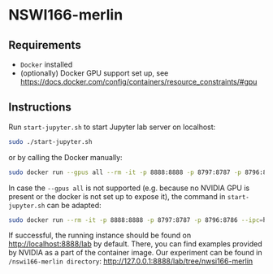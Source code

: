 # NSWI166-merlin

## Requirements

- `Docker` installed
- (optionally) Docker GPU support set up, see <https://docs.docker.com/config/containers/resource_constraints/#gpu>

## Instructions

Run `start-jupyter.sh` to start Jupyter lab server on localhost:

```bash
sudo ./start-jupyter.sh
```

or by calling the Docker manually:

```bash
sudo docker run --gpus all --rm -it -p 8888:8888 -p 8797:8787 -p 8796:8786 --ipc=host --cap-add SYS_NICE -v $(pwd):/nwsi166-merlin nvcr.io/nvidia/merlin/merlin-tensorflow:22.11 /bin/bash -c "cd / ; jupyter-lab --allow-root --ip='0.0.0.0' --NotebookApp.token=''"
```

In case the `--gpus all` is not supported (e.g. because no NVIDIA GPU is present or the docker is not set up to expose it), the command in `start-jupyter.sh`
can be adapted:

```bash
sudo docker run --rm -it -p 8888:8888 -p 8797:8787 -p 8796:8786 --ipc=host --cap-add SYS_NICE -v $(pwd):/nwsi166-merlin nvcr.io/nvidia/merlin/merlin-tensorflow:22.11 /bin/bash -c "cd / ; jupyter-lab --allow-root --ip='0.0.0.0' --NotebookApp.token=''"
```

If successful, the running instance should be found on <http://localhost:8888/lab> by default. There, you can find examples provided by NVIDIA as a part of the container image. Our experiment can be found in `/nswi166-merlin directory`: <http://127.0.0.1:8888/lab/tree/nwsi166-merlin>
